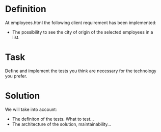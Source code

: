 # Definition

At employees.html the following client requirement has been implemented:

- The possibility to see the city of origin of the selected employees in a list.

# Task

Define and implement the tests you think are necessary for the technology you prefer.

# Solution

We will take into account:

- The definiton of the tests. What to test...
- The architecture of the solution, maintainability...
